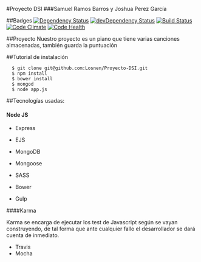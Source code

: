 #Proyecto DSI
###Samuel Ramos Barros y Joshua Perez García

##Badges
[![Dependency Status](https://david-dm.org/Losnen/Proyecto-DSI.svg)](https://david-dm.org/Losnen/Proyecto-DSI) [![devDependency Status](https://david-dm.org/Losnen/Proyecto-DSI/dev-status.svg)](https://david-dm.org/Losnen/Proyecto-DSI#info=devDependencies) [![Build Status](https://travis-ci.org/Losnen/Proyecto-DSI.svg?branch=master)](https://travis-ci.org/Losnen/Proyecto-DSI) [![Code Climate](https://codeclimate.com/github/Losnen/Proyecto-DSI/badges/gpa.svg)](https://codeclimate.com/github/Losnen/Proyecto-DSI) [![Code Health](https://landscape.io/github/Losnen/Proyecto-DSI/master/landscape.svg?style=flat)](https://landscape.io/github/Losnen/Proyecto-DSI/master)


##Proyecto
Nuestro proyecto es un piano que tiene varias canciones almacenadas, también guarda la puntuación

##Tutorial de instalación
```
  $ git clone git@github.com:Losnen/Proyecto-DSI.git
  $ npm install
  $ bower install
  $ mongod
  $ node app.js
```

##Tecnologías usadas:
#### Node JS

* Express

* EJS
* MongoDB
* Mongoose
* SASS
* Bower
* Gulp
 
####Karma 

  Karma se encarga de ejecutar los test de Javascript según se vayan construyendo, de tal forma que ante cualquier fallo el desarrollador se dará cuenta de inmediato.

* Travis
* Mocha

